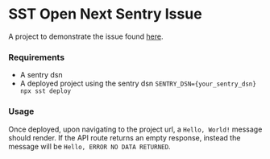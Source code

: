 # SST Open Next Sentry Issue
A project to demonstrate the issue found [here](https://github.com/opennextjs/opennextjs-aws/issues/775).

### Requirements
- A sentry dsn
- A deployed project using the sentry dsn `SENTRY_DSN={your_sentry_dsn} npx sst deploy`

### Usage
Once deployed, upon navigating to the project url, a `Hello, World!` message should render. If the API route returns an empty response, instead the message will be `Hello, ERROR NO DATA RETURNED`.
